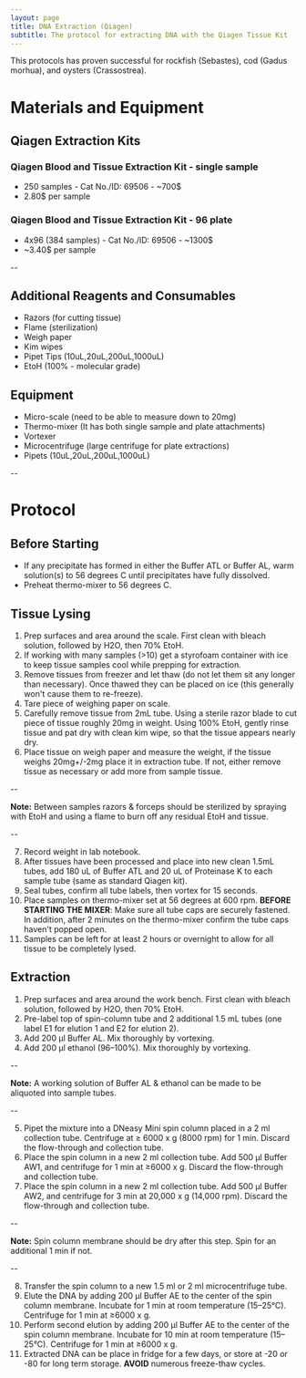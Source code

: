 ```yaml
---
layout: page
title: DNA Extraction (Qiagen)
subtitle: The protocol for extracting DNA with the Qiagen Tissue Kit
---
```


This protocols has proven successful for rockfish (Sebastes), cod (Gadus morhua), and oysters (Crassostrea).

# Materials and Equipment

## Qiagen Extraction Kits

###  Qiagen Blood and Tissue Extraction Kit - single sample
 * 250 samples - Cat No./ID: 69506 - ~700$
 * 2.80$ per sample

### Qiagen Blood and Tissue Extraction Kit - 96 plate
 * 4x96 (384 samples) - Cat No./ID: 69506 - ~1300$
 * ~3.40$ per sample

--

## Additional Reagents and Consumables
 * Razors (for cutting tissue)
 * Flame (sterilization)
 * Weigh paper
 * Kim wipes
 * Pipet Tips (10uL,20uL,200uL,1000uL)
 * EtoH (100% - molecular grade)

## Equipment
 * Micro-scale (need to be able to measure down to 20mg)
 * Thermo-mixer (It has both single sample and plate attachments)
 * Vortexer
 * Microcentrifuge (large centrifuge for plate extractions)
 * Pipets (10uL,20uL,200uL,1000uL)

--

# Protocol

## Before Starting
 * If any precipitate has formed in either the Buffer ATL or Buffer AL, warm solution(s) to 56 degrees C until precipitates have fully dissolved.
 * Preheat thermo-mixer to 56 degrees C.
## Tissue Lysing
1. Prep surfaces and area around the scale. First clean with bleach solution, followed by H2O, then 70% EtoH.
2. If working with many samples (>10) get a styrofoam container with ice to keep tissue samples cool while prepping for extraction.
3. Remove tissues from freezer and let thaw (do not let them sit any longer than necessary). Once thawed they can be placed on ice (this generally won't cause them to re-freeze).
4. Tare piece of weighing paper on scale.
5. Carefully remove tissue from 2mL tube. Using a sterile razor blade to cut piece of tissue roughly 20mg in weight. Using 100% EtoH, gently rinse tissue and pat dry with clean kim wipe, so that the tissue appears nearly dry.
6. Place tissue on weigh paper and measure the weight, if the tissue weighs 20mg+/-2mg place it in extraction tube. If not, either remove tissue as necessary or add more from sample tissue.

  --

  **Note:** Between samples razors & forceps should be sterilized by spraying with EtoH and using a flame to burn off any residual EtoH and tissue.

  --

7. Record weight in lab notebook.
8. After tissues have been processed and place into new clean 1.5mL tubes, add 180 uL of Buffer ATL and 20 uL of Proteinase K to each sample tube (same as standard Qiagen kit).
9. Seal tubes, confirm all tube labels, then vortex for 15 seconds. 
10. Place samples on thermo-mixer set at 56 degrees at 600 rpm. **BEFORE STARTING THE MIXER**: Make sure all tube caps are securely fastened. In addition, after 2 minutes on the thermo-mixer confirm the tube caps haven't popped open.
11. Samples can be left for at least 2 hours or overnight to allow for all tissue to be completely lysed.

## Extraction
1. Prep surfaces and area around the work bench. First clean with bleach solution, followed by H2O, then 70% EtoH.
2. Pre-label top of spin-column tube and 2 additional 1.5 mL tubes (one label E1 for elution 1 and E2 for elution 2).
3. Add 200 μl Buffer AL. Mix thoroughly by vortexing.
4. Add 200 μl ethanol (96–100%). Mix thoroughly by vortexing.

  --

  **Note:** A working solution of Buffer AL & ethanol can be made to be aliquoted into sample tubes.

  --

5. Pipet the mixture into a DNeasy Mini spin column placed in a 2 ml collection tube. Centrifuge at ≥ 6000 x g (8000 rpm) for 1 min. Discard the flow-through and collection tube.
6. Place the spin column in a new 2 ml collection tube. Add 500 μl Buffer AW1, and centrifuge for 1 min at ≥6000 x g. Discard the flow-through and collection tube.
7. Place the spin column in a new 2 ml collection tube. Add 500 μl Buffer AW2, and centrifuge for 3 min at 20,000 x g (14,000 rpm). Discard the flow-through and collection tube.

  --

  **Note:** Spin column membrane should be dry after this step. Spin for an additional 1 min if not.

  --

8. Transfer the spin column to a new 1.5 ml or 2 ml microcentrifuge tube.
9. Elute the DNA by adding 200 μl Buffer AE to the center of the spin column membrane. Incubate for 1 min at room temperature (15–25°C). Centrifuge for 1 min at ≥6000 x g.
10. Perform second elution by adding 200 μl Buffer AE to the center of the spin column membrane. Incubate for 10 min at room temperature (15–25°C). Centrifuge for 1 min at ≥6000 x g.
11. Extracted DNA can be place in fridge for a few days, or store at -20 or -80 for long term storage. **AVOID** numerous freeze-thaw cycles.

